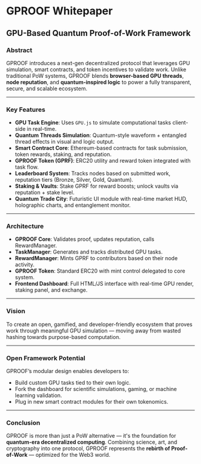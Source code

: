 
# GPROOF Whitepaper
## GPU-Based Quantum Proof-of-Work Framework

### Abstract
GPROOF introduces a next-gen decentralized protocol that leverages GPU simulation, smart contracts, and token incentives to validate work. Unlike traditional PoW systems, GPROOF blends **browser-based GPU threads**, **node reputation**, and **quantum-inspired logic** to power a fully transparent, secure, and scalable ecosystem.

---

### Key Features

- **GPU Task Engine**: Uses `GPU.js` to simulate computational tasks client-side in real-time.
- **Quantum Threads Simulation**: Quantum-style waveform + entangled thread effects in visual and logic output.
- **Smart Contract Core**: Ethereum-based contracts for task submission, token rewards, staking, and reputation.
- **GPROOF Token (GPRF)**: ERC20 utility and reward token integrated with task flow.
- **Leaderboard System**: Tracks nodes based on submitted work, reputation tiers (Bronze, Silver, Gold, Quantum).
- **Staking & Vaults**: Stake GPRF for reward boosts; unlock vaults via reputation + stake level.
- **Quantum Trade City**: Futuristic UI module with real-time market HUD, holographic charts, and entanglement monitor.

---

### Architecture

- **GPROOF Core**: Validates proof, updates reputation, calls RewardManager.
- **TaskManager**: Generates and tracks distributed GPU tasks.
- **RewardManager**: Mints GPRF to contributors based on their node activity.
- **GPROOF Token**: Standard ERC20 with mint control delegated to core system.
- **Frontend Dashboard**: Full HTML/JS interface with real-time GPU render, staking panel, and exchange.

---

### Vision

To create an open, gamified, and developer-friendly ecosystem that proves work through meaningful GPU simulation — moving away from wasted hashing towards purpose-based computation.

---

### Open Framework Potential

GPROOF’s modular design enables developers to:
- Build custom GPU tasks tied to their own logic.
- Fork the dashboard for scientific simulations, gaming, or machine learning validation.
- Plug in new smart contract modules for their own tokenomics.

---

### Conclusion

GPROOF is more than just a PoW alternative — it's the foundation for **quantum-era decentralized computing**. Combining science, art, and cryptography into one protocol, GPROOF represents the **rebirth of Proof-of-Work** — optimized for the Web3 world.
